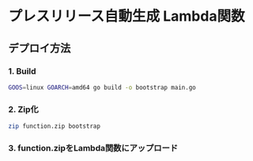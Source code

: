 # プレスリリース自動生成 Lambda関数

## デプロイ方法

### 1. Build

```sh
GOOS=linux GOARCH=amd64 go build -o bootstrap main.go
```

### 2. Zip化

```sh
zip function.zip bootstrap
```

### 3. function.zipをLambda関数にアップロード
